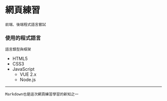 # 網頁練習
`前端、後端程式語言嘗試`

### 使用的程式語言
`語言類型與框架`
+ HTML5
+ CSS3
+ JavaScript
  + VUE 2.x
  + Node.js

---

```
Markdown也是這次網頁練習學習的新知之一
```
